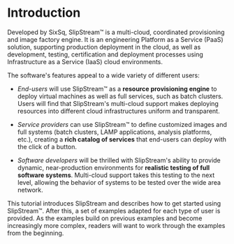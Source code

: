 # Introduction

Developed by SixSq, SlipStream™ is a multi-cloud, coordinated
provisioning and image factory engine. It is an engineering Platform
as a Service (PaaS) solution, supporting production deployment in the
cloud, as well as development, testing, certification and deployment
processes using Infrastructure as a Service (IaaS) cloud environments.

The software's features appeal to a wide variety of different users:

* _End-users_ will use SlipStream™ as a **resource provisioning
engine** to deploy virtual machines as well as full services, such as
batch clusters.  Users will find that SlipStream's multi-cloud support
makes deploying resources into different cloud infrastructures uniform
and transparent.

* _Service providers_ can use SlipStream™ to define customized images
and full systems (batch clusters, LAMP applications, analysis
platforms, etc.), creating a **rich catalog of services** that
end-users can deploy with the click of a button.

* _Software developers_ will be thrilled with SlipStream's ability to
provide dynamic, near-production environments for **realistic testing
of full software systems**.  Multi-cloud support takes this testing to
the next level, allowing the behavior of systems to be tested over the
wide area network.

This tutorial introduces SlipStream and describes how to get started
using SlipStream™.  After this, a set of examples adapted for each
type of user is provided.  As the examples build on previous examples
and become increasingly more complex, readers will want to work
through the examples from the beginning. 
